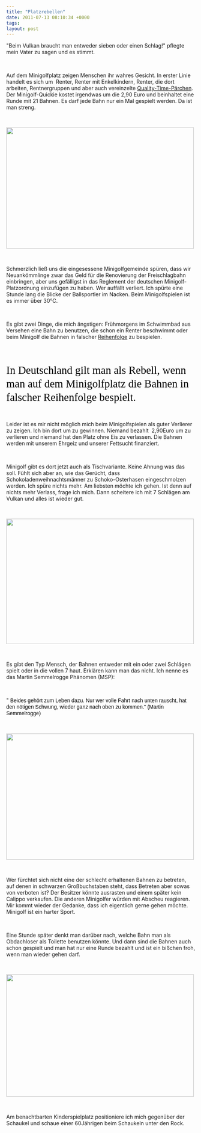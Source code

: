 ```yaml
---
title: "Platzrebellen"
date: 2011-07-13 08:10:34 +0000
tags: 
layout: post
---
```

<p>
	&quot;Beim Vulkan braucht man entweder sieben oder einen Schlag!&quot; pflegte mein Vater zu sagen und es stimmt.&nbsp;</p>
<p>
	&nbsp;</p>
<p>
	Auf dem Minigolfplatz zeigen Menschen ihr wahres Gesicht. In erster Linie handelt es sich um &nbsp;Renter, Renter mit Enkelkindern, Renter, die dort arbeiten, Rentnergruppen und aber auch vereinzelte <a href="http://www.youtube.com/watch?v=EDW4M5u3eJ4">Quality-Time-Pärchen</a>. Der Minigolf-Quickie kostet irgendwas um die 2,90 Euro und beinhaltet eine Runde mit 21 Bahnen. Es darf jede Bahn nur ein Mal gespielt werden. Da ist man streng.&nbsp;</p>
<p>
	&nbsp;</p>
<p>
	<img alt="" height="322" src="/files/minigolf2.jpg" width="500" /></p>
<p>
	&nbsp;</p>
<p>
	Schmerzlich ließ uns die eingesessene Minigolfgemeinde spüren, dass wir Neuankömmlinge zwar das Geld für die Renovierung der Freischlagbahn einbringen, aber uns gefälligst in das Reglement der deutschen Minigolf-Platzordnung einzufügen zu haben. Wer auffällt verliert. Ich spürte eine Stunde lang die Blicke der Ballsportler im Nacken. Beim Minigolfspielen ist es immer über 30&deg;C.</p>
<p>
	&nbsp;</p>
<p>
	Es gibt zwei Dinge, die mich ängstigen: Frühmorgens im Schwimmbad aus Versehen eine Bahn zu benutzen, die schon ein Renter beschwimmt oder beim Minigolf die Bahnen in falscher <a href="https://twitter.com/bangpowwww/status/90103491774779392">Reihenfolge</a> zu bespielen.&nbsp;</p>
<p>
	&nbsp;</p>
<p>
	<br />
	<span class="Apple-style-span" style="font-family: georgia; font-size: 29px; line-height: 36px; color: rgb(0, 0, 0); ">In Deutschland gilt man als Rebell, wenn man auf dem Minigolfplatz die Bahnen in falscher Reihenfolge bespielt.</span></p>
<p>
	&nbsp;</p>
<p>
	Leider ist es mir nicht möglich mich beim Minigolfspielen als guter Verlierer zu zeigen. Ich bin dort um zu gewinnen. Niemand bezahlt &nbsp;2,90Euro um zu verlieren und niemand hat den Platz ohne Eis zu verlassen. Die Bahnen werden mit unserem Ehrgeiz und unserer Fettsucht finanziert.</p>
<p>
	&nbsp;</p>
<p>
	Minigolf gibt es dort jetzt auch als Tischvariante. Keine Ahnung was das soll. Fühlt sich aber an, wie das Gerücht, dass Schokoladenweihnachtsmänner zu Schoko-Osterhasen eingeschmolzen werden. Ich spüre nichts mehr. Am liebsten möchte ich gehen. Ist denn auf nichts mehr Verlass, frage ich mich. Dann scheitere ich mit 7 Schlägen am Vulkan und alles ist wieder gut.</p>
<p>
	&nbsp;</p>
<p>
	<img alt="" height="333" src="/files/minigolf4.jpg" width="500" /></p>
<p>
	&nbsp;</p>
<p>
	Es gibt den Typ Mensch, der Bahnen entweder mit ein oder zwei Schlägen spielt oder in die vollen 7 haut. Erklären kann man das nicht. Ich nenne es das Martin Semmelrogge Phänomen (MSP):</p>
<p>
	&nbsp;</p>
<p>
	&quot;<span class="Apple-style-span" style="font-family: Arial, 'Helvetica Neue', Helvetica, sans-serif; line-height: 17px; color: rgb(0, 0, 0); ">&nbsp;Beides gehört zum Leben dazu. Nur wer volle Fahrt nach unten rauscht, hat den nötigen Schwung, wieder ganz nach oben zu kommen.&quot; (Martin Semmelrogge)</span></p>
<p>
	&nbsp;</p>
<p>
	<img alt="" height="335" src="/files/minigolf1.jpg" width="500" /></p>
<p>
	&nbsp;</p>
<p>
	Wer fürchtet sich nicht eine der schlecht erhaltenen Bahnen zu betreten, auf denen in schwarzen Großbuchstaben steht, dass Betreten aber sowas von verboten ist? Der Besitzer könnte ausrasten und einem später kein Calippo verkaufen. Die anderen Minigolfer würden mit Abscheu reagieren. Mir kommt wieder der Gedanke, dass ich eigentlich gerne gehen möchte. Minigolf ist ein harter Sport.</p>
<p>
	&nbsp;</p>
<p>
	Eine Stunde später denkt man darüber nach, welche Bahn man als Obdachloser als Toilette benutzen könnte. Und dann sind die Bahnen auch schon gespielt und man hat nur eine Runde bezahlt und ist ein bißchen froh, wenn man wieder gehen darf.&nbsp;</p>
<p>
	&nbsp;</p>
<p>
	<img alt="" height="325" src="/files/minigolf3.jpg" width="500" /></p>
<p>
	&nbsp;</p>
<p>
	Am benachtbarten Kinderspielplatz positioniere ich mich gegenüber der Schaukel und schaue einer 60Jährigen beim Schaukeln unter den Rock.&nbsp;</p>

